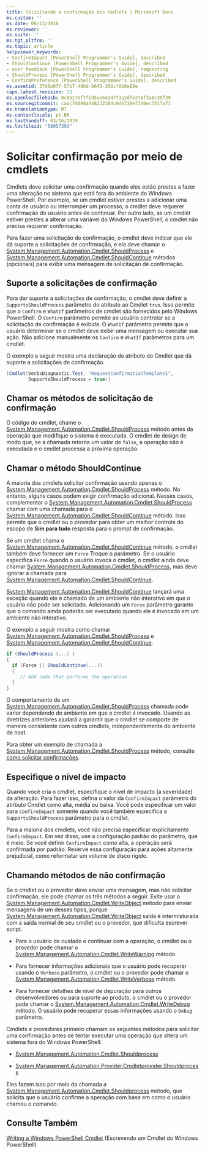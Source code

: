 ```yaml
---
title: Solicitando a confirmação dos Cmdlets | Microsoft Docs
ms.custom: ''
ms.date: 09/13/2016
ms.reviewer: ''
ms.suite: ''
ms.tgt_pltfrm: ''
ms.topic: article
helpviewer_keywords:
- ConfirmImpact [PowerShell Programmer's Guide], described
- ShouldContinue [PowerShell Programmer's Guide], described
- user feedback [PowerShell Programmer's Guide], requesting
- ShouldProcess [PowerShell Programmer's Guide], described
- ConfirmPreference [PowerShell Programmer's Guide], described
ms.assetid: 37d6e87f-57b7-40bd-b645-392cf0b6e88e
caps.latest.revision: 13
ms.openlocfilehash: 0c0517ef7fbd5ae6434773a2dfe276f3a8c35f39
ms.sourcegitcommit: caac7d098a448232304c9d6728e7340ec7517a71
ms.translationtype: MT
ms.contentlocale: pt-BR
ms.lasthandoff: 03/16/2019
ms.locfileid: "58057393"
---
```

# <a name="requesting-confirmation-from-cmdlets"></a>Solicitar confirmação por meio de cmdlets

Cmdlets deve solicitar uma confirmação quando eles estão prestes a fazer uma alteração no sistema que está fora do ambiente do Windows PowerShell. Por exemplo, se um cmdlet estiver prestes a adicionar uma conta de usuário ou interromper um processo, o cmdlet deve requerer confirmação do usuário antes de continuar. Por outro lado, se um cmdlet estiver prestes a alterar uma variável do Windows PowerShell, o cmdlet não precisa requerer confirmação.

Para fazer uma solicitação de confirmação, o cmdlet deve indicar que ele dá suporte a solicitações de confirmação, e ela deve chamar o [System.Management.Automation.Cmdlet.ShouldProcess](/dotnet/api/System.Management.Automation.Cmdlet.ShouldProcess) e [ System.Management.Automation.Cmdlet.ShouldContinue](/dotnet/api/System.Management.Automation.Cmdlet.ShouldContinue) métodos (opcionais) para exibir uma mensagem de solicitação de confirmação.

## <a name="supporting-confirmation-requests"></a>Suporte a solicitações de confirmação

Para dar suporte a solicitações de confirmação, o cmdlet deve definir a `SupportsShouldProcess` parâmetro do atributo ao Cmdlet `true`. Isso permite que o `Confirm` e `WhatIf` parâmetros de cmdlet são fornecidos pelo Windows PowerShell. O `Confirm` parâmetro permite ao usuário controlar se a solicitação de confirmação é exibida. O `WhatIf` parâmetro permite que o usuário determinar se o cmdlet deve exibir uma mensagem ou executar sua ação. Não adicione manualmente os `Confirm` e `WhatIf` parâmetros para um cmdlet.

O exemplo a seguir mostra uma declaração de atributo do Cmdlet que dá suporte a solicitações de confirmação.

```csharp
[Cmdlet(VerbsDiagnostic.Test, "RequestConfirmationTemplate1",
        SupportsShouldProcess = true)]
```

## <a name="calling-the-confirmation-request-methods"></a>Chamar os métodos de solicitação de confirmação

O código do cmdlet, chame o [System.Management.Automation.Cmdlet.ShouldProcess](/dotnet/api/System.Management.Automation.Cmdlet.ShouldProcess) método antes da operação que modifique o sistema é executada. O cmdlet de design de modo que, se a chamada retorna um valor de `false`, a operação não é executada e o cmdlet processa a próxima operação.

## <a name="calling-the-shouldcontinue-method"></a>Chamar o método ShouldContinue

A maioria dos cmdlets solicitar confirmação usando apenas o [System.Management.Automation.Cmdlet.ShouldProcess](/dotnet/api/System.Management.Automation.Cmdlet.ShouldProcess) método. No entanto, alguns casos podem exigir confirmação adicional. Nesses casos, complementar o [System.Management.Automation.Cmdlet.ShouldProcess](/dotnet/api/System.Management.Automation.Cmdlet.ShouldProcess) chamar com uma chamada para o [System.Management.Automation.Cmdlet.ShouldContinue](/dotnet/api/System.Management.Automation.Cmdlet.ShouldContinue) método. Isso permite que o cmdlet ou o provedor para obter um melhor controle do escopo de **Sim para tudo** resposta para o prompt de confirmação.

Se um cmdlet chama o [System.Management.Automation.Cmdlet.ShouldContinue](/dotnet/api/System.Management.Automation.Cmdlet.ShouldContinue) método, o cmdlet também deve fornecer um `Force` Troque o parâmetro. Se o usuário especifica `Force` quando o usuário invoca o cmdlet, o cmdlet ainda deve chamar [System.Management.Automation.Cmdlet.ShouldProcess](/dotnet/api/System.Management.Automation.Cmdlet.ShouldProcess), mas deve ignorar a chamada para [ System.Management.Automation.Cmdlet.ShouldContinue](/dotnet/api/System.Management.Automation.Cmdlet.ShouldContinue).

[System.Management.Automation.Cmdlet.ShouldContinue](/dotnet/api/System.Management.Automation.Cmdlet.ShouldContinue) lançará uma exceção quando ele é chamado de um ambiente não interativo em que o usuário não pode ser solicitado. Adicionando um `Force` parâmetro garante que o comando ainda poderão ser executado quando ele é invocado em um ambiente não interativo.

O exemplo a seguir mostra como chamar [System.Management.Automation.Cmdlet.ShouldProcess](/dotnet/api/System.Management.Automation.Cmdlet.ShouldProcess) e [System.Management.Automation.Cmdlet.ShouldContinue](/dotnet/api/System.Management.Automation.Cmdlet.ShouldContinue).

```csharp
if (ShouldProcess (...) )
{
  if (Force || ShouldContinue(...))
  {
     // Add code that performs the operation.
  }
}
```

O comportamento de um [System.Management.Automation.Cmdlet.ShouldProcess](/dotnet/api/System.Management.Automation.Cmdlet.ShouldProcess) chamada pode variar dependendo do ambiente em que o cmdlet é invocado. Usando as diretrizes anteriores ajudará a garantir que o cmdlet se comporte de maneira consistente com outros cmdlets, independentemente do ambiente de host.

Para obter um exemplo de chamada a [System.Management.Automation.Cmdlet.ShouldProcess](/dotnet/api/System.Management.Automation.Cmdlet.ShouldProcess) método, consulte [como solicitar confirmações](./how-to-request-confirmations.md).

## <a name="specify-the-impact-level"></a>Especifique o nível de impacto

Quando você cria o cmdlet, especifique o nível de impacto (a severidade) da alteração. Para fazer isso, defina o valor da `ConfirmImpact` parâmetro do atributo Cmdlet como alta, média ou baixa. Você pode especificar um valor para `ConfirmImpact` somente quando você também especifica a `SupportsShouldProcess` parâmetro para o cmdlet.

Para a maioria dos cmdlets, você não precisa especificar explicitamente `ConfirmImpact`.  Em vez disso, use a configuração padrão do parâmetro, que é meio. Se você definir `ConfirmImpact` como alta, a operação será confirmada por padrão. Reserve essa configuração para ações altamente prejudicial, como reformatar um volume de disco rígido.

## <a name="calling-non-confirmation-methods"></a>Chamando métodos de não confirmação

Se o cmdlet ou o provedor deve enviar uma mensagem, mas não solicitar confirmação, ele pode chamar os três métodos a seguir. Evite usar o [System.Management.Automation.Cmdlet.WriteObject](/dotnet/api/System.Management.Automation.Cmdlet.WriteObject) método para enviar mensagens de um desses tipos, porque [System.Management.Automation.Cmdlet.WriteObject](/dotnet/api/System.Management.Automation.Cmdlet.WriteObject) saída é intermisturada com a saída normal de seu cmdlet ou o provedor, que dificulta escrever script.

- Para o usuário de cuidado e continuar com a operação, o cmdlet ou o provedor pode chamar o [System.Management.Automation.Cmdlet.WriteWarning](/dotnet/api/System.Management.Automation.Cmdlet.WriteWarning) método.

- Para fornecer informações adicionais que o usuário pode recuperar usando o `Verbose` parâmetro, o cmdlet ou o provedor pode chamar o [System.Management.Automation.Cmdlet.WriteVerbose](/dotnet/api/System.Management.Automation.Cmdlet.WriteVerbose) método.

- Para fornecer detalhes de nível de depuração para outros desenvolvedores ou para suporte ao produto, o cmdlet ou o provedor pode chamar o [System.Management.Automation.Cmdlet.WriteDebug](/dotnet/api/System.Management.Automation.Cmdlet.WriteDebug) método. O usuário pode recuperar essas informações usando o `Debug` parâmetro.

Cmdlets e provedores primeiro chamam os seguintes métodos para solicitar uma confirmação antes de tentar executar uma operação que altera um sistema fora do Windows PowerShell:

- [System.Management.Automation.Cmdlet.Shouldprocess](/dotnet/api/System.Management.Automation.Cmdlet.ShouldProcess)

- [System.Management.Automation.Provider.Cmdletprovider.Shouldprocess](/dotnet/api/System.Management.Automation.Provider.CmdletProvider.ShouldProcess)

Eles fazem isso por meio da chamada a [System.Management.Automation.Cmdlet.Shouldprocess](/dotnet/api/System.Management.Automation.Cmdlet.ShouldProcess) método, que solicita que o usuário confirme a operação com base em como o usuário chamou o comando.

## <a name="see-also"></a>Consulte Também

[Writing a Windows PowerShell Cmdlet](./writing-a-windows-powershell-cmdlet.md) (Escrevendo um Cmdlet do Windows PowerShell)
